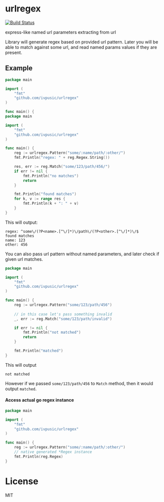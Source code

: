 urlregex
======
[![Build Status](https://travis-ci.org/ivpusic/urlregex.svg?branch=master)](https://travis-ci.org/ivpusic/urlregex)

express-like named url parameters extracting from url

Library will generate regex based on provided url pattern. Later you will be able to match against some url, and read named params values if they are present.

## Example
```Go
package main

import (
	"fmt"
	"github.com/ivpusic/urlregex"
)

func main() {
package main

import (
	"fmt"
	"github.com/ivpusic/urlregex"
)

func main() {
	reg := urlregex.Pattern("some/:name/path/:other/")
	fmt.Println("regex: " + reg.Regex.String())

	res, err := reg.Match("some/123/path/456/")
	if err != nil {
		fmt.Println("no matches")
		return
	}

	fmt.Println("found matches")
	for k, v := range res {
		fmt.Println(k + ": " + v)
	}
}
```

This will output:
```
regex: ^some\/(?P<name>.[^\/]*)\/path\/(?P<other>.[^\/]*)\/$
found matches
name: 123
other: 456
```

You can also pass url pattern without named parameters, and later check if given url matches.
```Go
package main

import (
	"fmt"
	"github.com/ivpusic/urlregex"
)

func main() {
	reg := urlregex.Pattern("some/123/path/456")
	
	// in this case let's pass something invalid
	_, err := reg.Match("some/123/path/invalid")

	if err != nil {
		fmt.Println("not matched")
		return
	}

	fmt.Println("matched")
}
```
This will output
```
not matched
```
However if we passed ``some/123/path/456`` to ``Match`` method, then it would output ``matched``.

#### Access actual go regex instance
```Go
package main

import (
	"fmt"
	"github.com/ivpusic/urlregex"
)

func main() {
	reg := urlregex.Pattern("some/:name/path/:other/")
	// native generated *Regex instance
	fmt.Println(reg.Regex)
}

```

# License
MIT
